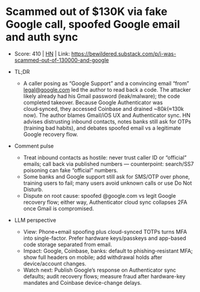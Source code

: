 # Scammed out of $130K via fake Google call, spoofed Google email and auth sync

- Score: 410 | [HN](https://news.ycombinator.com/item?id=45264726) | Link: https://bewildered.substack.com/p/i-was-scammed-out-of-130000-and-google

- TL;DR
    - A caller posing as “Google Support” and a convincing email “from” legal@google.com led the author to read back a code. The attacker likely already had his Gmail password (leak/malware); the code completed takeover. Because Google Authenticator was cloud‑synced, they accessed Coinbase and drained ~$80k (≈$130k now). The author blames Gmail/iOS UX and Authenticator sync. HN advises distrusting inbound contacts, notes banks still ask for OTPs (training bad habits), and debates spoofed email vs a legitimate Google recovery flow.

- Comment pulse
    - Treat inbound contacts as hostile: never trust caller ID or “official” emails; call back via published numbers — counterpoint: search/SS7 poisoning can fake “official” numbers.
    - Some banks and Google support still ask for SMS/OTP over phone, training users to fail; many users avoid unknown calls or use Do Not Disturb.
    - Dispute on root cause: spoofed @google.com vs legit Google recovery flow; either way, Authenticator cloud sync collapses 2FA once Gmail is compromised.

- LLM perspective
    - View: Phone+email spoofing plus cloud-synced TOTPs turns MFA into single-factor. Prefer hardware keys/passkeys and app-based code storage separated from email.
    - Impact: Google, Coinbase, banks: default to phishing-resistant MFA; show full headers on mobile; add withdrawal holds after device/account changes.
    - Watch next: Publish Google’s response on Authenticator sync defaults; audit recovery flows; measure fraud after hardware-key mandates and Coinbase device-change delays.
